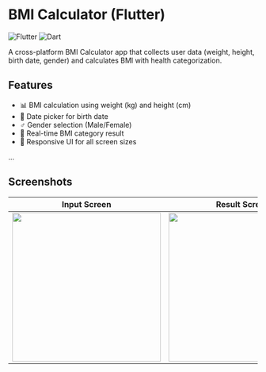 # BMI Calculator (Flutter)

![Flutter](https://img.shields.io/badge/Flutter-02569B?style=for-the-badge&logo=flutter&logoColor=white)
![Dart](https://img.shields.io/badge/Dart-0175C2?style=for-the-badge&logo=dart&logoColor=white)

A cross-platform BMI Calculator app that collects user data (weight, height, birth date, gender) and calculates BMI with health categorization.

## Features
- 📊 BMI calculation using weight (kg) and height (cm)
- 📅 Date picker for birth date
- ♂️ Gender selection (Male/Female)
- 🎯 Real-time BMI category result
- 📱 Responsive UI for all screen sizes

...

## Screenshots
| Input Screen | Result Screen |
|--------------|---------------|
| <img src="screenshots/input.png" width="300"> | <img src="screenshots/result.png" width="300"> |
